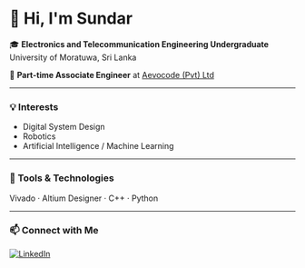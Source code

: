 # 👋 Hi, I'm Sundar

🎓 **Electronics and Telecommunication Engineering Undergraduate**  
University of Moratuwa, Sri Lanka  

💼 **Part-time Associate Engineer** at [Aevocode (Pvt) Ltd](https://www.linkedin.com/company/aevocode/)

---

### 💡 Interests
- Digital System Design  
- Robotics  
- Artificial Intelligence / Machine Learning  

---

### 🧰 Tools & Technologies
Vivado · Altium Designer · C++ · Python  

---

### 📫 Connect with Me
[![LinkedIn](https://img.shields.io/badge/LinkedIn-blue?style=flat&logo=linkedin)](https://www.linkedin.com/in/sundarbavan-thanaraj-1830b4218)

